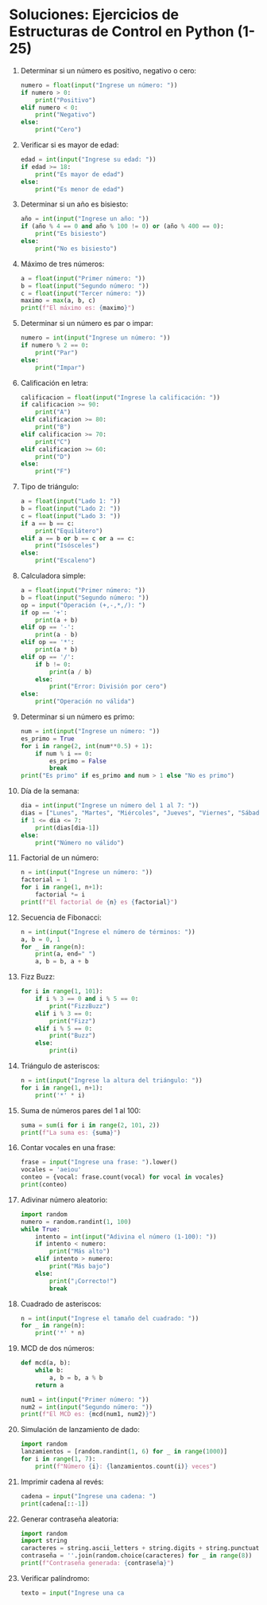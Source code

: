 # Soluciones: Ejercicios de Estructuras de Control en Python (1-25)

1. Determinar si un número es positivo, negativo o cero:
   ```python
   numero = float(input("Ingrese un número: "))
   if numero > 0:
       print("Positivo")
   elif numero < 0:
       print("Negativo")
   else:
       print("Cero")
   ```

2. Verificar si es mayor de edad:
   ```python
   edad = int(input("Ingrese su edad: "))
   if edad >= 18:
       print("Es mayor de edad")
   else:
       print("Es menor de edad")
   ```

3. Determinar si un año es bisiesto:
   ```python
   año = int(input("Ingrese un año: "))
   if (año % 4 == 0 and año % 100 != 0) or (año % 400 == 0):
       print("Es bisiesto")
   else:
       print("No es bisiesto")
   ```

4. Máximo de tres números:
   ```python
   a = float(input("Primer número: "))
   b = float(input("Segundo número: "))
   c = float(input("Tercer número: "))
   maximo = max(a, b, c)
   print(f"El máximo es: {maximo}")
   ```

5. Determinar si un número es par o impar:
   ```python
   numero = int(input("Ingrese un número: "))
   if numero % 2 == 0:
       print("Par")
   else:
       print("Impar")
   ```

6. Calificación en letra:
   ```python
   calificacion = float(input("Ingrese la calificación: "))
   if calificacion >= 90:
       print("A")
   elif calificacion >= 80:
       print("B")
   elif calificacion >= 70:
       print("C")
   elif calificacion >= 60:
       print("D")
   else:
       print("F")
   ```

7. Tipo de triángulo:
   ```python
   a = float(input("Lado 1: "))
   b = float(input("Lado 2: "))
   c = float(input("Lado 3: "))
   if a == b == c:
       print("Equilátero")
   elif a == b or b == c or a == c:
       print("Isósceles")
   else:
       print("Escaleno")
   ```

8. Calculadora simple:
   ```python
   a = float(input("Primer número: "))
   b = float(input("Segundo número: "))
   op = input("Operación (+,-,*,/): ")
   if op == '+':
       print(a + b)
   elif op == '-':
       print(a - b)
   elif op == '*':
       print(a * b)
   elif op == '/':
       if b != 0:
           print(a / b)
       else:
           print("Error: División por cero")
   else:
       print("Operación no válida")
   ```

9. Determinar si un número es primo:
   ```python
   num = int(input("Ingrese un número: "))
   es_primo = True
   for i in range(2, int(num**0.5) + 1):
       if num % i == 0:
           es_primo = False
           break
   print("Es primo" if es_primo and num > 1 else "No es primo")
   ```

10. Día de la semana:
    ```python
    dia = int(input("Ingrese un número del 1 al 7: "))
    dias = ["Lunes", "Martes", "Miércoles", "Jueves", "Viernes", "Sábado", "Domingo"]
    if 1 <= dia <= 7:
        print(dias[dia-1])
    else:
        print("Número no válido")
    ```

11. Factorial de un número:
    ```python
    n = int(input("Ingrese un número: "))
    factorial = 1
    for i in range(1, n+1):
        factorial *= i
    print(f"El factorial de {n} es {factorial}")
    ```

12. Secuencia de Fibonacci:
    ```python
    n = int(input("Ingrese el número de términos: "))
    a, b = 0, 1
    for _ in range(n):
        print(a, end=" ")
        a, b = b, a + b
    ```

13. Fizz Buzz:
    ```python
    for i in range(1, 101):
        if i % 3 == 0 and i % 5 == 0:
            print("FizzBuzz")
        elif i % 3 == 0:
            print("Fizz")
        elif i % 5 == 0:
            print("Buzz")
        else:
            print(i)
    ```

14. Triángulo de asteriscos:
    ```python
    n = int(input("Ingrese la altura del triángulo: "))
    for i in range(1, n+1):
        print('*' * i)
    ```

15. Suma de números pares del 1 al 100:
    ```python
    suma = sum(i for i in range(2, 101, 2))
    print(f"La suma es: {suma}")
    ```

16. Contar vocales en una frase:
    ```python
    frase = input("Ingrese una frase: ").lower()
    vocales = 'aeiou'
    conteo = {vocal: frase.count(vocal) for vocal in vocales}
    print(conteo)
    ```

17. Adivinar número aleatorio:
    ```python
    import random
    numero = random.randint(1, 100)
    while True:
        intento = int(input("Adivina el número (1-100): "))
        if intento < numero:
            print("Más alto")
        elif intento > numero:
            print("Más bajo")
        else:
            print("¡Correcto!")
            break
    ```

18. Cuadrado de asteriscos:
    ```python
    n = int(input("Ingrese el tamaño del cuadrado: "))
    for _ in range(n):
        print('*' * n)
    ```

19. MCD de dos números:
    ```python
    def mcd(a, b):
        while b:
            a, b = b, a % b
        return a

    num1 = int(input("Primer número: "))
    num2 = int(input("Segundo número: "))
    print(f"El MCD es: {mcd(num1, num2)}")
    ```

20. Simulación de lanzamiento de dado:
    ```python
    import random
    lanzamientos = [random.randint(1, 6) for _ in range(1000)]
    for i in range(1, 7):
        print(f"Número {i}: {lanzamientos.count(i)} veces")
    ```

21. Imprimir cadena al revés:
    ```python
    cadena = input("Ingrese una cadena: ")
    print(cadena[::-1])
    ```

22. Generar contraseña aleatoria:
    ```python
    import random
    import string
    caracteres = string.ascii_letters + string.digits + string.punctuation
    contraseña = ''.join(random.choice(caracteres) for _ in range(8))
    print(f"Contraseña generada: {contraseña}")
    ```

23. Verificar palíndromo:
    ```python
    texto = input("Ingrese una ca